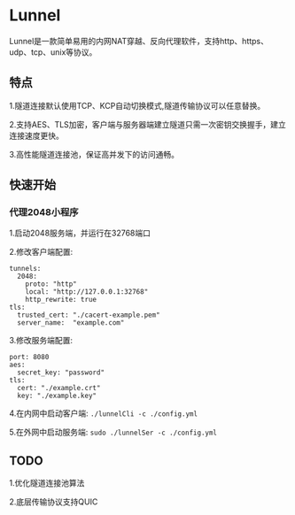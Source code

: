 # Lunnel
Lunnel是一款简单易用的内网NAT穿越、反向代理软件，支持http、https、udp、tcp、unix等协议。

## 特点

1.隧道连接默认使用TCP、KCP自动切换模式,隧道传输协议可以任意替换。

2.支持AES、TLS加密，客户端与服务器端建立隧道只需一次密钥交换握手，建立连接速度更快。

3.高性能隧道连接池，保证高并发下的访问通畅。

## 快速开始

### 代理2048小程序
1.启动2048服务端，并运行在32768端口

2.修改客户端配置:

  ```server_addr: "example.com:8080"
  tunnels: 
    2048: 
      proto: "http"
      local: "http://127.0.0.1:32768"
      http_rewrite: true
  tls: 
    trusted_cert: "./cacert-example.pem"
	server_name:  "example.com"
  ```

3.修改服务端配置:
  ```server_domain: "example.com"
  port: 8080
  aes:
    secret_key: "password"
  tls:
    cert: "./example.crt"
    key: "./example.key"
  ```

4.在内网中启动客户端:
   `./lunnelCli -c ./config.yml`

5.在外网中启动服务端:
   `sudo ./lunnelSer -c ./config.yml`

## TODO

1.优化隧道连接池算法

2.底层传输协议支持QUIC